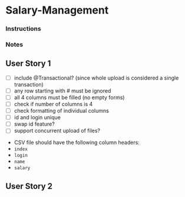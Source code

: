 # Salary-Management

### Instructions


### Notes
## User Story 1
- [ ] include @Transactional? (since whole upload is considered a single transaction)
- [ ] any row starting with # must be ignored
- [ ] all 4 columns must be filled (no empty forms)
- [ ] check if number of columns is 4
- [ ] check formatting of individual columns
- [ ] id and login unique
- [ ] swap id feature?
- [ ] support concurrent upload of files?

* CSV file should have the following column headers:  
* ```index```
* ```login```
* ```name```
* ```salary```

## User Story 2
